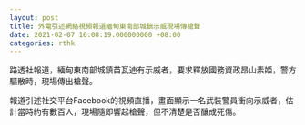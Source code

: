 ```yaml
---
layout: post
title: 外電引述網絡視頻報道緬甸東南部城鎮示威現場傳槍聲
date: 2021-02-07 16:08:19.000000000 +08:00
categories: rthk
---
```


路透社報道，緬甸東南部城鎮苗瓦迪有示威者，要求釋放國務資政昂山素姬，警方驅散時，現場傳出槍聲。

報道引述社交平台Facebook的視頻直播，畫面顯示一名武裝警員衝向示威者，估計當時約有數百人，現場隨即響起槍聲，但不清楚是否釀成死傷。
